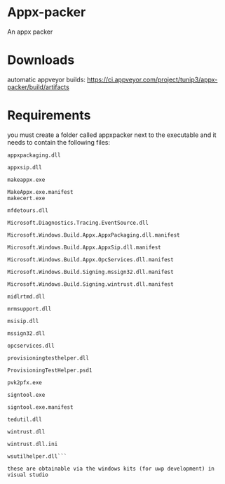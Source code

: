 # Appx-packer
An appx packer

# Downloads
automatic appveyor builds: https://ci.appveyor.com/project/tunip3/appx-packer/build/artifacts

# Requirements
you must create a folder called appxpacker next to the executable and it needs to contain the following files:

```
appxpackaging.dll

appxsip.dll

makeappx.exe

MakeAppx.exe.manifest
makecert.exe

mfdetours.dll

Microsoft.Diagnostics.Tracing.EventSource.dll

Microsoft.Windows.Build.Appx.AppxPackaging.dll.manifest

Microsoft.Windows.Build.Appx.AppxSip.dll.manifest

Microsoft.Windows.Build.Appx.OpcServices.dll.manifest

Microsoft.Windows.Build.Signing.mssign32.dll.manifest

Microsoft.Windows.Build.Signing.wintrust.dll.manifest

midlrtmd.dll

mrmsupport.dll

msisip.dll

mssign32.dll

opcservices.dll

provisioningtesthelper.dll

ProvisioningTestHelper.psd1

pvk2pfx.exe

signtool.exe

signtool.exe.manifest

tedutil.dll

wintrust.dll

wintrust.dll.ini

wsutilhelper.dll```

these are obtainable via the windows kits (for uwp development) in visual studio
